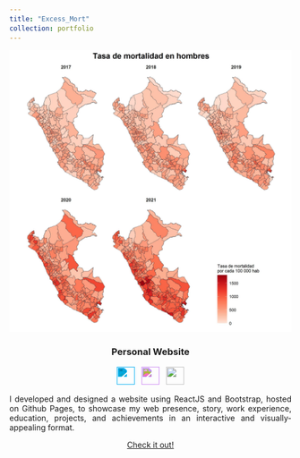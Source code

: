 ```yaml
---
title: "Excess_Mort"
collection: portfolio
---
```


<!--The **collaborative** project aims to estimate excess mortality between 2020 and 2021 in Perú. It includes data cleaning, descriptive and spatial analysis, and estimation using deterministic and bayesian methods.


<!-- User Project #1: Personal Résumé Website -->
<div class="user-projects">
<div class="images-right">
    <picture>
    <img alt="Personal Website" src="/images/map_men_2017_2021_v2.jpg"/>
    </picture>
</div> 
<div class="contents" style="text-align: center">
    <h3>Personal Website</h3>
    <div>
    <img
        height="32"
        width="32"
        src="https://unpkg.com/simple-icons@3.4.0/icons/react.svg"
        style="filter: invert(73%) sepia(74%) saturate(1552%) hue-rotate(169deg) brightness(109%) contrast(97%)"
    />
    &nbsp;
    <img
        height="32"
        width="32"
        src="https://unpkg.com/simple-icons@3.4.0/icons/bootstrap.svg"
        style="filter: invert(24%) sepia(14%) saturate(2270%) hue-rotate(222deg) brightness(102%) contrast(90%)"
    />
    &nbsp;
    <img height="32" width="32" src="https://unpkg.com/simple-icons@3.4.0/icons/github.svg" />
    </div>
    <p style="text-align: justify">
    I developed and designed a website using ReactJS and Bootstrap, hosted on Github Pages, to showcase my web
    presence, story, work experience, education, projects, and achievements in an interactive and
    visually-appealing format.
    </p>
    <a class="project-link" target="_blank" href="https://www.adityavsingh.com/">Check it out!</a>
</div>
</div>